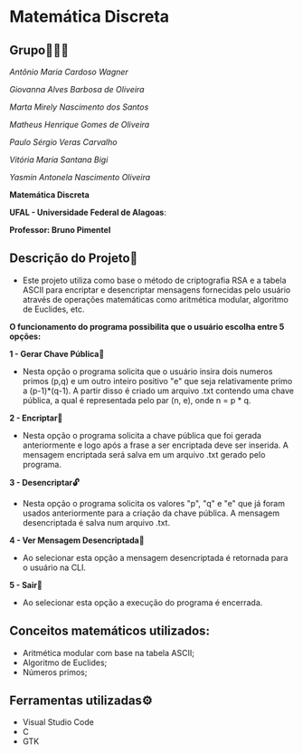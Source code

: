 # Matemática Discreta

## Grupo🧑‍🤝‍🧑

*Antônio Maria Cardoso Wagner*

*Giovanna Alves Barbosa de Oliveira*

*Marta Mirely Nascimento dos Santos*

*Matheus Henrique Gomes de Oliveira*

*Paulo Sérgio Veras Carvalho*

*Vitória Maria Santana Bigi*

*Yasmin Antonela Nascimento Oliveira*



**Matemática Discreta**

**UFAL - Universidade Federal de Alagoas**:

**Professor: Bruno Pimentel**

## Descrição do Projeto📰  

* Este projeto utiliza como base o método de criptografia RSA e a tabela ASCII para encriptar e desencriptar mensagens fornecidas pelo usuário através de operações matemáticas como aritmética modular, algoritmo de Euclides, etc. 

**O funcionamento do programa possibilita que o usuário escolha entre 5 opções:**

**1 - Gerar Chave Pública🔑**

* Nesta opção o programa solicita que o usuário insira dois numeros primos (p,q) e um outro inteiro positivo "e" que seja relativamente primo a (p-1)*(q-1). A partir disso é criado um arquivo .txt contendo uma chave pública, a qual é representada pelo par (n, e), onde n = p * q. 

**2 - Encriptar🔐**

* Nesta opção o programa solicita a chave pública que foi gerada anteriormente e logo após a frase a ser encriptada deve ser inserida. A mensagem encriptada será salva em um arquivo .txt gerado pelo programa.

**3 - Desencriptar🔓**

* Nesta opção o programa solicita os valores "p", "q" e "e" que já foram usados anteriormente para a criação da chave pública. A mensagem desencriptada é salva num arquivo .txt.

**4 - Ver Mensagem Desencriptada👀**

* Ao selecionar esta opção a mensagem desencriptada é retornada para o usuário na CLI.

**5 - Sair🚪**

* Ao selecionar esta opção a execução do programa é encerrada.

## Conceitos matemáticos utilizados:

* Aritmética modular com base na tabela ASCII;
* Algoritmo de Euclides;
* Números primos;

## Ferramentas utilizadas⚙️

* Visual Studio Code
* C
* GTK


